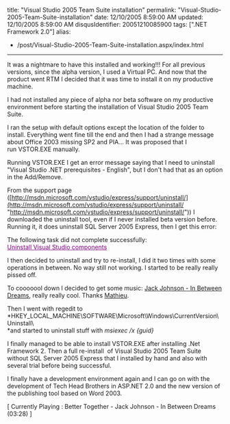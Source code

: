 title: "Visual Studio 2005 Team Suite installation"
permalink: "Visual-Studio-2005-Team-Suite-installation"
date: 12/10/2005 8:59:00 AM
updated: 12/10/2005 8:59:00 AM
disqusIdentifier: 20051210085900
tags: [".NET Framework 2.0"]
alias:
 - /post/Visual-Studio-2005-Team-Suite-installation.aspx/index.html
---



It was a nightmare to have this installed and working!!! For all previous 
versions, since the alpha version, I used a Virtual PC. And now that the product 
went RTM I decided that it was time to install it on my productive machine.
<!-- more -->

I had not installed any piece of alpha nor beta software on my productive 
environment before starting the installation of Visual Studio 2005 Team 
Suite.

I ran the setup with default options except the location of the folder to 
install. Everything went fine till the end and then I had a strange message 
about Office 2003 missing SP2 and PIA... It was proposed that I 
run VSTOR.EXE manually.

Running VSTOR.EXE I get an error message saying that I need to uninstall 
"Visual Studio .NET prerequisites - English", but I don't had that as an option 
in the Add/Remove.  

From the support page ([http://msdn.microsoft.com/vstudio/express/support/uninstall/](http://msdn.microsoft.com/vstudio/express/support/uninstall/ "http://msdn.microsoft.com/vstudio/express/support/uninstall/")) 
I downloaded the uninstall tool, even if I never installed beta version before. 
Running it, it does uninstall SQL Server 2005 Express, then I get this 
error:  

The following task did not complete successfully:   
<font class="name_link" color="#800080"><u>Uninstall Visual Studio 
components</u></font>

I then decided to uninstall and try to re-install, I did it two 
times with some operations in between. No way still not working. I started to be 
really really pissed off.

To cooooool down I decided to get some music: [Jack 
Johnson - In Between Dreams](http://www.amazon.fr/exec/obidos/ASIN/B000BNUT7A/techheadbroth-21/402-5617210-5443358), really really cool. Thanks [Mathieu](http://myaustraliantrip.blogspot.com).

Then I went with regedit to 
*HKEY_LOCAL_MACHINE\SOFTWARE\Microsoft\Windows\CurrentVersion\Uninstall\  
*and 
started to uninstall stuff with *msiexec /x {guid}*

I finally managed to be able to install VSTOR.EXE after 
installing .Net Framework 2. Then a full re-install  of Visual Studio 2005 
Team Suite without SQL Server 2005 Express that I installed by hand and also 
with several trial before being successful.

I finally have a development environment again and I can go on 
with the development of Tech Head Brothers in ASP.NET 2.0 and the new version of 
the publishing tool based on Word 2003.

[ Currently Playing : Better Together - Jack Johnson - In Between 
Dreams (03:28) ]
